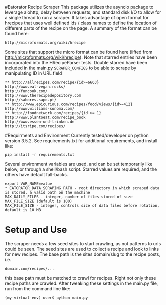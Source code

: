 #Eatorator Recipe Scraper
This package utilizes the asyncio package to leverage aiohttp, delay between requests, and standard disk I/O to
allow for a single thread to run a scraper. It takes advantage of open format for hrecipes that uses well defined
ids / class names to define the location of different parts of the recipe on the page. A summary of the format can
be found here:

    http://microformats.org/wiki/hrecipe

Some sites that support the micro format can be found here (lifted from http://microformats.org/wiki/hrecipe). Note
that starred entries have been incorporated into the HRecipeParser tests. Double starred have been included in the
main.py  `SCRAPER_CONFIGS` to be able to scrape by manipulating ID in URL field
    
    ** http://allrecipes.com/recipe/{id>=6663}
    http://www.eat-vegan.rocks/
    http://funcook.com/
    http://www.therecipedepository.com
    http://sabores.sapo.pt/
    ** http://www.epicurious.com/recipes/food/views/{id>=412}
    http://www.williams-sonoma.com/
    ** http://foodnetwork.com/recipes/{id >= 1}
    http://www.plantoeat.com/recipe_book
    http://www.essen-und-trinken.de
    http://itsripe.com/recipes/

#Requirments and Environment
Currently tested/developer on python version 3.5.2. See requirements.txt for additional requirements, and install like:

    pip install -r requirements.txt

Several environment variables are used, and can be set temporarily like below, or through a shell/bash script. Starred
values are required, and the others have default fall-backs.

    export VAR_NAME=value
    * EATORATOR_DATA_SCRAPING_PATH - root directory in which scraped data is stored, a valid path on the machine
    MAX_DAILY_FILES - integer, number of files stored of size MAX_FILE_SIZE (default is 100)
    MAX_FILE_SIZE - integer, controls size of data files before rotation, default is 10 MB

# Setup and Use
The scraper needs a few seed sites to start crawling, as not patterns to urls could be seen. The seed sites are used
to collect a recipe and look to links for new recipes. The base path is the sites domain/slug to the recipe posts, i.e.

    domain.com/recipes/...

this base path must be matched to crawl for recipes. Right not only these recipe paths are crawled. After tweaking these
settings in the main.py file, run from the command line like:

    (my-virtual-env) user$ python main.py
